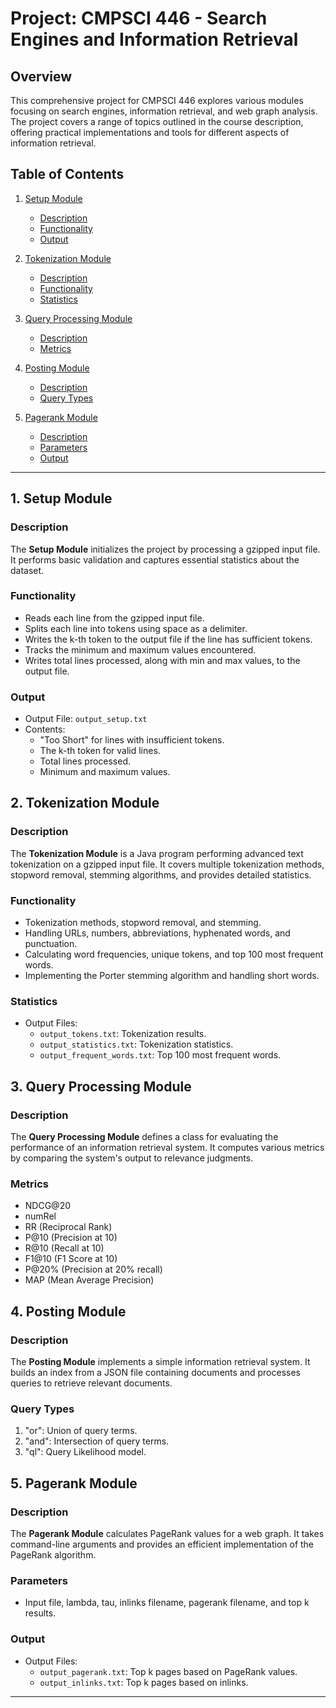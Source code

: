 # Project: CMPSCI 446 - Search Engines and Information Retrieval

## Overview

This comprehensive project for CMPSCI 446 explores various modules focusing on search engines, information retrieval, and web graph analysis. The project covers a range of topics outlined in the course description, offering practical implementations and tools for different aspects of information retrieval.

## Table of Contents

1. [Setup Module](#setup-module)
   - [Description](#setup-description)
   - [Functionality](#setup-functionality)
   - [Output](#setup-output)

2. [Tokenization Module](#tokenization-module)
   - [Description](#tokenization-description)
   - [Functionality](#tokenization-functionality)
   - [Statistics](#tokenization-statistics)

3. [Query Processing Module](#query-processing-module)
   - [Description](#query-processing-description)
   - [Metrics](#query-processing-metrics)

4. [Posting Module](#posting-module)
   - [Description](#posting-description)
   - [Query Types](#posting-query-types)

5. [Pagerank Module](#pagerank-module)
   - [Description](#pagerank-description)
   - [Parameters](#pagerank-parameters)
   - [Output](#pagerank-output)

---

## 1. Setup Module<a name="setup-module"></a>

### Description<a name="setup-description"></a>

The **Setup Module** initializes the project by processing a gzipped input file. It performs basic validation and captures essential statistics about the dataset.

### Functionality<a name="setup-functionality"></a>

- Reads each line from the gzipped input file.
- Splits each line into tokens using space as a delimiter.
- Writes the k-th token to the output file if the line has sufficient tokens.
- Tracks the minimum and maximum values encountered.
- Writes total lines processed, along with min and max values, to the output file.

### Output<a name="setup-output"></a>

- Output File: `output_setup.txt`
- Contents:
  - "Too Short" for lines with insufficient tokens.
  - The k-th token for valid lines.
  - Total lines processed.
  - Minimum and maximum values.

## 2. Tokenization Module<a name="tokenization-module"></a>

### Description<a name="tokenization-description"></a>

The **Tokenization Module** is a Java program performing advanced text tokenization on a gzipped input file. It covers multiple tokenization methods, stopword removal, stemming algorithms, and provides detailed statistics.

### Functionality<a name="tokenization-functionality"></a>

- Tokenization methods, stopword removal, and stemming.
- Handling URLs, numbers, abbreviations, hyphenated words, and punctuation.
- Calculating word frequencies, unique tokens, and top 100 most frequent words.
- Implementing the Porter stemming algorithm and handling short words.

### Statistics<a name="tokenization-statistics"></a>

- Output Files:
  - `output_tokens.txt`: Tokenization results.
  - `output_statistics.txt`: Tokenization statistics.
  - `output_frequent_words.txt`: Top 100 most frequent words.

## 3. Query Processing Module<a name="query-processing-module"></a>

### Description<a name="query-processing-description"></a>

The **Query Processing Module** defines a class for evaluating the performance of an information retrieval system. It computes various metrics by comparing the system's output to relevance judgments.

### Metrics<a name="query-processing-metrics"></a>

- NDCG@20
- numRel
- RR (Reciprocal Rank)
- P@10 (Precision at 10)
- R@10 (Recall at 10)
- F1@10 (F1 Score at 10)
- P@20% (Precision at 20% recall)
- MAP (Mean Average Precision)

## 4. Posting Module<a name="posting-module"></a>

### Description<a name="posting-description"></a>

The **Posting Module** implements a simple information retrieval system. It builds an index from a JSON file containing documents and processes queries to retrieve relevant documents.

### Query Types<a name="posting-query-types"></a>

1. "or": Union of query terms.
2. "and": Intersection of query terms.
3. "ql": Query Likelihood model.

## 5. Pagerank Module<a name="pagerank-module"></a>

### Description<a name="pagerank-description"></a>

The **Pagerank Module** calculates PageRank values for a web graph. It takes command-line arguments and provides an efficient implementation of the PageRank algorithm.

### Parameters<a name="pagerank-parameters"></a>

- Input file, lambda, tau, inlinks filename, pagerank filename, and top k results.

### Output<a name="pagerank-output"></a>

- Output Files:
  - `output_pagerank.txt`: Top k pages based on PageRank values.
  - `output_inlinks.txt`: Top k pages based on inlinks.

---
